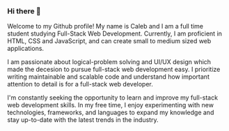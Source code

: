 ### Hi there 👋<br>

Welcome to my Github profile! My name is Caleb and I am a full time student studying Full-Stack Web Development. Currently, I am proficient in HTML, CSS and JavaScript, and can create small to medium sized web applications. <br>

I am passionate about logical-problem solving and UI/UX design which made the decesion to pursue full-stack web development easy. I prioritize writing maintainable and scalable code and understand how important attention to detail is for a full-stack web developer. <br>

I'm constantly seeking the opportunity to learn and improve my full-stack web development skills. In my free time, I enjoy experimenting with new technologies, frameworks, and languages to expand my knowledge and stay up-to-date with the latest trends in the industry. 

